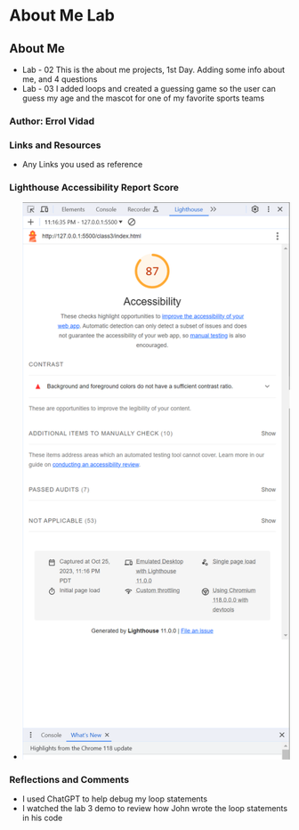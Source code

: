 # About Me Lab

## About Me

- Lab - 02 This is the about me projects, 1st Day. Adding some info about me, and 4 questions
- Lab - 03 I added loops and created a guessing game so the user can guess my age and the mascot for one of my favorite sports teams

### Author: Errol Vidad

### Links and Resources

* Any Links you used as reference

### Lighthouse Accessibility Report Score

- ![Lab 3 accessibility results](/class3/img/Capture%20lab3.PNG)

### Reflections and Comments

* I used ChatGPT to help debug my loop statements
* I watched the lab 3 demo to review how John wrote the loop statements in his code
